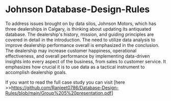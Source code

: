 # Johnson Database-Design-Rules
To address issues brought on by data silos, Johnson Motors, which has three dealerships in Calgary, is thinking about updating its antiquated database. The dealership's history, mission, and guiding principles are covered in detail in the introduction. The need to utilize data analysis to improve dealership performance overall is emphasized in the conclusion. The dealership may increase customer happiness, operational effectiveness, and overall performance by implementing data-driven insights into every aspect of the business, from sales to customer service. It emphasizes how crucial it is to use data as a tactical instrument to accomplish dealership goals.

If you want to read the full case study you can visit [here >>https://github.com/Ranjeet0786/Database-Design-Rules/blob/main/Group%205%20presentation.pdf]

